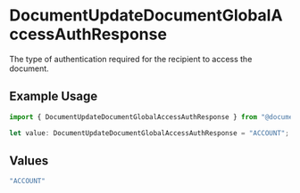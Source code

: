 # DocumentUpdateDocumentGlobalAccessAuthResponse

The type of authentication required for the recipient to access the document.

## Example Usage

```typescript
import { DocumentUpdateDocumentGlobalAccessAuthResponse } from "@documenso/sdk-typescript/models/operations";

let value: DocumentUpdateDocumentGlobalAccessAuthResponse = "ACCOUNT";
```

## Values

```typescript
"ACCOUNT"
```